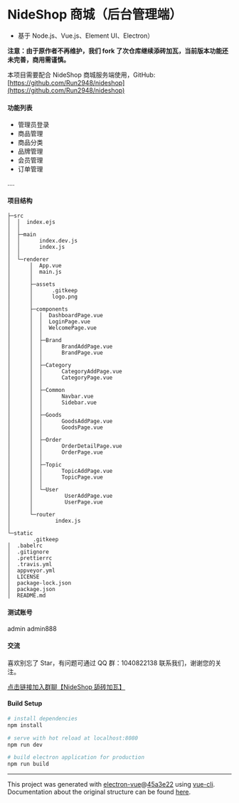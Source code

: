 # NideShop 商城（后台管理端）

- 基于 Node.js、Vue.js、Element UI、Electron）

**注意：由于原作者不再维护，我们 fork 了次仓库继续添砖加瓦，当前版本功能还未完善，商用需谨慎。**

本项目需要配合 NideShop 商城服务端使用，GitHub: [https://github.com/Run2948/nideshop](https://github.com/Run2948/nideshop)

#### 功能列表

- 管理员登录
- 商品管理
- 商品分类
- 品牌管理
- 会员管理
- 订单管理

....

#### 项目结构

```
├─src
│  │  index.ejs
│  │
│  ├─main
│  │      index.dev.js
│  │      index.js
│  │
│  └─renderer
│      │  App.vue
│      │  main.js
│      │
│      ├─assets
│      │      .gitkeep
│      │      logo.png
│      │
│      ├─components
│      │  │  DashboardPage.vue
│      │  │  LoginPage.vue
│      │  │  WelcomePage.vue
│      │  │
│      │  ├─Brand
│      │  │      BrandAddPage.vue
│      │  │      BrandPage.vue
│      │  │
│      │  ├─Category
│      │  │      CategoryAddPage.vue
│      │  │      CategoryPage.vue
│      │  │
│      │  ├─Common
│      │  │      Navbar.vue
│      │  │      Sidebar.vue
│      │  │
│      │  ├─Goods
│      │  │      GoodsAddPage.vue
│      │  │      GoodsPage.vue
│      │  │
│      │  ├─Order
│      │  │      OrderDetailPage.vue
│      │  │      OrderPage.vue
│      │  │
│      │  ├─Topic
│      │  │      TopicAddPage.vue
│      │  │      TopicPage.vue
│      │  │
│      │  └─User
│      │          UserAddPage.vue
│      │          UserPage.vue
│      │
│      └─router
│              index.js
│
└─static
        .gitkeep
│  .babelrc
│  .gitignore
│  .prettierrc
│  .travis.yml
│  appveyor.yml
│  LICENSE
│  package-lock.json
│  package.json
│  README.md

```

#### 测试账号

admin admin888

#### 交流

喜欢别忘了 Star，有问题可通过 QQ 群：1040822138 联系我们，谢谢您的关注。

[点击链接加入群聊【NideShop 舔砖加瓦】](https://jq.qq.com/?_wv=1027&k=biLhogLL)

#### Build Setup

```bash
# install dependencies
npm install

# serve with hot reload at localhost:8080
npm run dev

# build electron application for production
npm run build


```

---

This project was generated with [electron-vue](https://github.com/SimulatedGREG/electron-vue)@[45a3e22](https://github.com/SimulatedGREG/electron-vue/tree/45a3e224e7bb8fc71909021ccfdcfec0f461f634) using [vue-cli](https://github.com/vuejs/vue-cli). Documentation about the original structure can be found [here](https://simulatedgreg.gitbooks.io/electron-vue/content/index.html).
